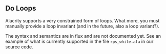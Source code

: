 [//]: # (title: Loops)

## Do Loops

Alacrity supports a very constrained form of loops.
What more, you must manually provide a loop invariant (and in the future, also a loop variant?).

The syntax and semantics are in flux and are not documented yet.
See an example of what is currently supported in the file `rps_while.ala` in our source code.

